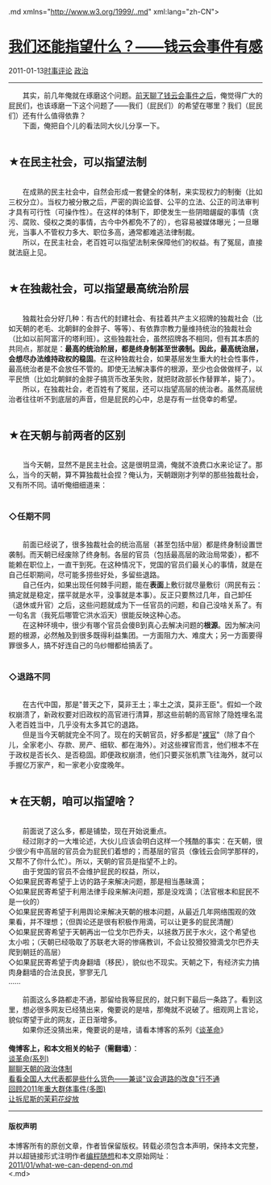 <!DOCTYPE.md>
.md xmlns="http://www.w3.org/1999/..md" xml:lang="zh-CN">
<head>
<meta http-equiv="Content-Type" content="text.md; charset=utf-8" />
<meta name="generator" content="Python script by program.think@gmail.com" />
<meta name="provider" content="program-think.blogspot.com" />
<link type="text/css" rel="stylesheet" href="../../css/program-think.css" />
<title>我们还能指望什么？——钱云会事件有感 - 编程随想的博客</title>
</head>
<body>
<div id="main" style="width:100%;">
<h1><a href="../../index.md" title="回到首页">我们还能指望什么？——钱云会事件有感</a></h1>
<div class="post-info"><span class="date-header">2011-01-13</span><a href="../../tags/E697B6E4BA8BE8AF84E8AEBA.md" class="tag">时事评论</a> <a href="../../tags/E694BFE6B2BB.md" class="tag">政治</a> </div>
<hr>
<div class="post">
&#12288;&#12288;其实，前几年俺就在琢磨这个问题。<a href="../../2011/01/qian-yunhui.md">前天聊了钱云会事件之后</a>，俺觉得广大的屁民们，也该琢磨一下这个问题了——我们（屁民们）的希望在哪里？我们（屁民们）还有什么值得依靠？<br />&#12288;&#12288;下面，俺把自个儿的看法同大伙儿分享一下。<!--program-think--><br /><br /><h2>★在民主社会，可以指望法制</h2><br />&#12288;&#12288;在成熟的民主社会中，自然会形成一套健全的体制，来实现权力的制衡（比如三权分立）。当权力被分散之后，严密的舆论监督、公平的立法、公正的司法审判才具有可行性（可操作性）。在这样的体制下，即使发生一些阴暗龌龊的事情（贪污、腐败、侵权之类的事情，古今中外都免不了的），也容易被媒体曝光；一旦曝光，当事人不管权力多大、职位多高，通常都难逃法律制裁。<br />&#12288;&#12288;所以，在民主社会，老百姓可以指望法制来保障他们的权益。有了冤屈，直接就法庭上见。<br /><br /><h2>★在独裁社会，可以指望最高统治阶层</h2><br />&#12288;&#12288;独裁社会分好几种：有古代的封建社会、有挂着共产主义招牌的独裁社会（比如天朝的老毛、北朝鲜的金胖子、等等）、有依靠宗教力量维持统治的独裁社会（比如以前阿富汗的塔利班）。这些独裁社会，虽然招牌各不相同，但有其本质的共同点，那就是：<b>最高的统治阶层，都是终身制甚至世袭制。因此，最高统治层，会想尽办法维持政权的稳固</b>。在这种独裁社会，如果基层发生重大的社会性事件，最高统治者是不会放任不管的。即使无法解决事件的根源，至少也会做做样子，以平民愤（比如北朝鲜的金胖子搞货币改革失败，就把财政部长作替罪羊，毙了）。<br />&#12288;&#12288;所以，在独裁社会，老百姓有了冤屈，还可以指望高层的统治者。虽然高层统治者往往听不到底层的声音，但是屁民的心中，总是存有一丝侥幸的希望。<br /><br /><h2>★在天朝与前两者的区别</h2><br />&#12288;&#12288;当今天朝，显然不是民主社会。这是很明显滴，俺就不浪费口水来论证了。那么，当今的天朝，算不算独裁社会捏？俺认为，天朝跟刚才列举的那些独裁社会，又有所不同。请听俺细细道来：<br /><br /><h3>◇任期不同</h3><br />&#12288;&#12288;前面已经说了，很多独裁社会的统治高层（甚至包括中层）都是终身制设置世袭制。而天朝已经废除了终身制。各层的官员（包括最高层的政治局常委），都不能赖在职位上，一直干到死。在这种情况下，党国的官员们最关心的事情，就是在自己任职期间，尽可能多捞些好处，多留些退路。<br />&#12288;&#12288;自己任内，如果出现任何棘手问题，能在<b>表面</b>上敷衍就尽量敷衍（网民有云：搞定就是稳定，摆平就是水平，没事就是本事）。反正只要熬过几年，自己卸任（退休或升官）之后，这些问题就成为下一任官员的问题，和自己没啥关系了。有一句名言（我死后哪管它洪水滔天）很能反映这种心态。<br />&#12288;&#12288;在这种环境中，很少有哪个官员会傻B到真心去解决问题的<b>根源</b>。因为解决问题的根源，必然触及到很多既得利益集团。一方面阻力大、难度大；另一方面要得罪很多人，搞不好连自己的乌纱帽都给搞丢了。<br /><br /><h3>◇退路不同</h3><br />&#12288;&#12288;在古代中国，那是"普天之下，莫非王土；率土之滨，莫非王臣"。假如一个政权崩溃了，新政权要对旧政权的高官进行清算，那这些前朝的高官除了隐姓埋名混入老百姓当中，几乎没有太多其它的退路。<br />&#12288;&#12288;但是当今天朝就完全不同了。现在的天朝官员，好多都是"<a href="http://zh.wikipedia.org/zh-cn/%E8%A3%B8%E5%AE%98" target="_blank" rel="nofollow">裸官</a>"（除了自个儿，全家老小、存款、房产、细软、都在海外）。对这些裸官而言，他们根本不在于政权是否长久、是否稳固。即便政权崩溃，他们只要买张机票飞往海外，就可以手握亿万家产，和一家老小安度晚年。<br /><br /><h2>★在天朝，咱可以指望啥？</h2><br />&#12288;&#12288;前面说了这么多，都是铺垫，现在开始说重点。<br />&#12288;&#12288;经过刚才的一大堆论述，大伙儿应该会明白这样一个残酷的事实：在天朝，很少很少有中高层的官员会为屁民们着想的；而基层的官员（像钱云会同学那样的，又帮不了你什么忙）。所以，天朝的官员是指望不上的。<br />&#12288;&#12288;由于党国的官员不会维护屁民的权益，所以，<br />◇如果屁民寄希望于上访的路子来解决问题，那是相当愚昧滴；<br />◇如果屁民寄希望于利用法律手段来解决问题，那是没戏滴；（法官根本和屁民不是一伙的）<br />◇如果屁民寄希望于利用舆论来解决天朝的根本问题，从最近几年网络围观的效果看，并不理想；（但舆论还是很有积极作用滴，可以让更多的屁民清醒）<br />◇如果屁民寄希望于天朝再出一位戈尔巴乔夫，以拯救万民于水火，这个希望也太小啦；（天朝已经吸取了苏联老大哥的惨痛教训，不会让狡猾狡猾滴戈尔巴乔夫爬到朝廷的高层）<br />◇如果屁民寄希望于肉身翻墙（移民），貌似也不现实。天朝之下，有经济实力搞肉身翻墙的合法良民，寥寥无几<br />......<br /><br />&#12288;&#12288;前面这么多路都走不通，那留给我等屁民的，就只剩下最后一条路了。看到这里，想必很多网友已经猜出来，俺要说的是啥，那俺就不说破了。细观网上言论，貌似寄望于此的网友，正日渐增多。<br />&#12288;&#12288;如果你还没猜出来，俺要说的是啥，请看本博客的系列《<a href="../../2011/12/revolution-0.md">谈革命</a>》<br /><br /><b>俺博客上，和本文相关的帖子（需翻墙）</b>：<br /><a href="../../2011/12/revolution-0.md">谈革命(系列)</a><br /><a href="../../2012/07/form-of-government-in-china.md">聊聊天朝的政治体制</a><br /><a href="../../2012/03/national-people-congress.md">看看全国人大代表都是些什么货色——兼谈"议会道路的改良"行不通</a><br /><a href="../../2012/01/2011-mass-incidents.md">回顾2011年重大群体事件(多图)</a><br /><a href="../../2011/02/jasmine-revolution-227-notice.md">让拆尼斯的茉莉花绽放</a><div class="blogger-post-footer">
</div>
<hr>
<div class="copyright">
<h4>版权声明</h4>
本博客所有的原创文章，作者皆保留版权。转载必须包含本声明，保持本文完整，并以超链接形式注明作者<a href="mailto:program.think@gmail.com">编程随想</a>和本文原始网址：<br>
<a href="2011/01/what-we-can-depend-on.md">2011/01/what-we-can-depend-on.md</a>
</div>
</div>
</body>
<.md>
